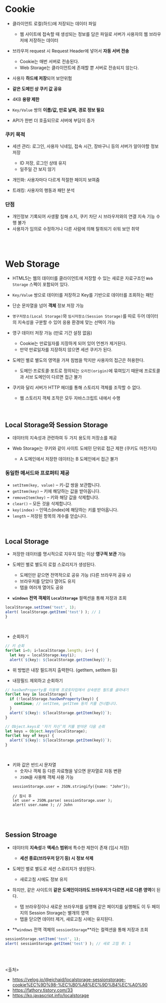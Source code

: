 # Cookie
- 클라이언트 로컬(하드)에 저장되는 데이터 파일
  - 웹 사이트에 접속할 때 생성되는 정보를 담은 파일로 서버가 사용자의 웹 브라우저에 저장하는 데이터
  
- 브라우저 request 시 Request Header에 넣어서 **자동 서버 전송**
  - Cookie는 매번 서버로 전송된다.
  - Web Storage는 클라이언트에 존재할 뿐 서버로 전송되지 않는다.
  
- 사용자 **하드에 저장**되어 보안위험
- **같은 도메인 상 쿠키 값 공유**
- 4KB **용량 제한**
- `Key/Value` 쌍의 **이름/값, 만료 날짜, 경로 정보 필요**
- API가 한번 더 호출되므로 서버에 부담이 증가

### 쿠키 목적
- 세션 관리: 로그인, 사용자 닉네임, 접속 시간, 장바구니 등의 서버가 알아야할 정보 저장
  - ID 저장, 로그인 상태 유지
  - 일주일 간 보지 않기

- 개인화: 사용자마다 다르게 적절한 페이지 보여줌
- 트래킹: 사용자의 행동과 패턴 분석

### 단점
- 개인정보 기록되어 사생활 침해 소지, 쿠키 차단 시 브라우저와의 연결 지속 기능 수행 불가
- 사용자가 임의로 수정하거나 다른 사람에 의해 탈취되기 쉬워 보안 취약


    

<br><br>

# Web Storage
- HTML5는 웹의 데이터를 클라이언트에 저장할 수 있는 새로운 자료구조인 `Web Storage` 스펙이 포함되어 있다.
- `Key/Value` 쌍으로 데이터를 저장하고 Key를 기반으로 데이터를 조회하는 패턴
- 단순 문자열을 넘어 **객체** 정보 저장 가능
- `영구저장소(Local Storage)`와 `임시저장소(Session Storage)`를 따로 두어 데이터의 지속성을 구분할 수 있어 응용 환경에 맞는 선택이 가능

- 영구 데이터 저장 가능 (만료 기간 설정 없음)
  - Cookie는 만료일자를 지장하게 되어 있어 언젠가 제거된다.
  - 만약 만료일자를 지장하지 않으면 세션 쿠키가 된다.
    
- 도메인 별로 별도의 영역을 가져 침범을 막지만 사용자의 접근은 허용한다.
  - 도메인·프로토콜·포트로 정의되는 `오리진(origin)`에 묶여있기 때문에 프로토콜과 서브 도메인이 다르면 접근 불가
  
- 쿠키와 달리 서버가 HTTP 헤더를 통해 스토리지 객체를 조작할 수 없다. 
  - 웹 스토리지 객체 조작은 모두 자바스크립트 내에서 수행
  
<br>

## Local Storage와 Session Storage
- 데이터의 지속성과 관련하여 두 가지 용도의 저장소를 제공

- Web Storage는 쿠키와 같이 사이트 도에민 단위로 접근 제한 (쿠키도 마찬가지)
  - A 도메인에서 저장한 데이터는 B 도메인에서 접근 불가


### 동일한 메서드와 프로퍼티 제공
- `setItem(key, value)` – 키-값 쌍을 보관합니다.
- `getItem(key)` – 키에 해당하는 값을 받아옵니다.
- `removeItem(key)` – 키와 해당 값을 삭제합니다.
- `clear()` – 모든 것을 삭제합니다.
- `key(index)` – 인덱스(index)에 해당하는 키를 받아옵니다.
- `length` – 저장된 항목의 개수를 얻습니다.
<br>

## Local Storage
- 저장한 데이터를 명시적으로 지우지 않는 이상 **영구적 보관** 가능

- 도메인 별로 별도의 로컬 스로리지가 생성된다.
  - 도메인만 같으면 전역적으로 공유 가능 (다른 브라우저 공유 x)
  - 브라우저를 닫았다 열어도 유지
  - 탭을 여러개 열어도 공유
  
- **`windows` 전역 객체의 `LocalStorage`** 컬렉션을 통해 저장과 조회
```js
localStorage.setItem('test', 1);
alert( localStorage.getItem('test') ); // 1
}
```
<br>

- 순회하기
```js
// 키 순회
for(let i=0; i<localStorage.length; i++) {
  let key = localStorage.key(i);
  alert(`${key}: ${localStorage.getItem(key)}`);
```
  - 위 방법은 내장 필드까지 출력한다. (getItem, setItem 등)

- 내장필드 제외하고 순회하기
```js
// hasOwnProperty를 이용해 프로토타입에서 상속받은 필드를 골라내기
for(let key in localStorage) {
  if (!localStorage.hasOwnProperty(key)) {
    continue; // setItem, getItem 등의 키를 건너뜁니다.
  }
  alert(`${key}: ${localStorage.getItem(key)}`);
}

// Object.keys로 '자기 자신’의 키를 받아온 다음 순회
let keys = Object.keys(localStorage);
for(let key of keys) {
  alert(`${key}: ${localStorage.getItem(key)}`);
}
```
<br>

- 키와 값은 반드시 문자열
  - 숫자나 객체 등 다른 자료형을 넣으면 문자열로 자동 변환
  - `JSON`을 사용해 객체 사용 가능
  ```JS
  sessionStorage.user = JSON.stringify({name: "John"});

  // 잠시 후
  let user = JSON.parse( sessionStorage.user );
  alert( user.name ); // John
  ```
<br><br>

## Session Stroage
- 데이터의 **지속성**과 **액세스 범위**에 특수한 제한이 존재 (임시 저장)
  - **세션 종료(브라우저 닫기 등) 시 정보 삭제**
  
- 도메인 별로 별도로 세션 스로리지가 생성된다.
  - 새로고침 시에도 정보 유지
  
- 하지만, 같은 사이트의 **같은 도메인이더라도 브라우저가 다르면 서로 다른 영역**이 된다.
  - 탭 브라우징이나 새로운 브라우저를 실행해 같은 페이지를 실행해도 이 두 페이지의 Session Storage는 별개의 영역
  - 탭을 닫으면 데이터 제거, 새로고침 시에는 유지된다.
  
- **`windows` 전역 객체의 `sessionStorage`**라는 컬렉션을 통해 저장과 조회

```js
sessionStorage.setItem('test', 1);
alert( sessionStorage.getItem('test') ); // 새로 고침 후: 1
```


<br><br><br>
<출처>
- https://velog.io/@ejchaid/localstorage-sessionstorage-cookie%EC%9D%98-%EC%B0%A8%EC%9D%B4%EC%A0%90
- https://fathory.tistory.com/33
- https://ko.javascript.info/localstorage
